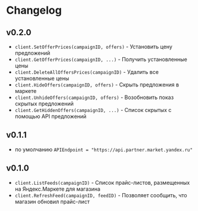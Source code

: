 # Changelog

## v0.2.0

- `client.SetOfferPrices(campaignID, offers)` - Установить цену предложений
- `client.GetOfferPrices(campaignID, ...)` - Получить установленные цены
- `client.DeleteAllOffersPrices(campaignID)` - Удалить все установленные цены
- `client.HideOffers(campaignID, offers)` - Скрыть предложения в маркете
- `client.UnhideOffers(campaignID, offers)` - Возобновить показ скрытых предложений
- `client.GetHiddenOffers(campaignID, ...)` - Список скрытых с помощью API предложений

## v0.1.1

- по умолчанию `APIEndpoint = "https://api.partner.market.yandex.ru"`

## v0.1.0

- `client.ListFeeds(campaignID)` - Список прайс-листов, размещенных на Яндекс.Маркете для магазина
- `client.RefreshFeed(campaignID, feedID)` - Позволяет сообщить, что магазин обновил прайс-лист
